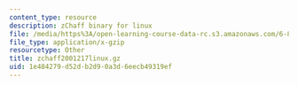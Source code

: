 ```yaml
---
content_type: resource
description: zChaff binary for linux
file: /media/https%3A/open-learning-course-data-rc.s3.amazonaws.com/6-825-techniques-in-artificial-intelligence-sma-5504-fall-2002/1e484279d52db2d90a3d6eecb49319ef_zchaff2001217linux.gz
file_type: application/x-gzip
resourcetype: Other
title: zchaff2001217linux.gz
uid: 1e484279-d52d-b2d9-0a3d-6eecb49319ef
---
```

